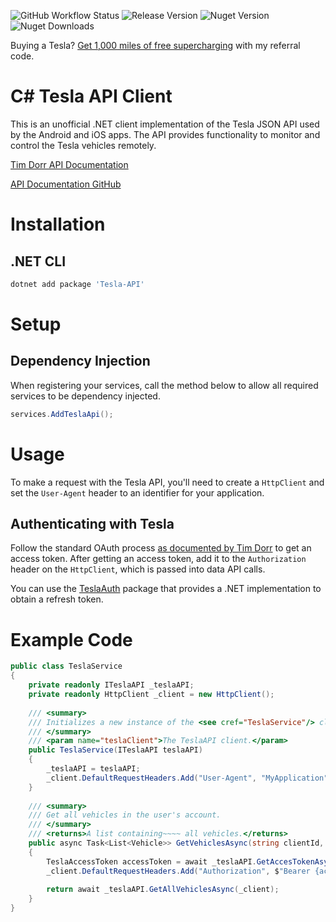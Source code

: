 ![GitHub Workflow Status](https://img.shields.io/github/workflow/status/at0dd/tesla-api/.NET)
![Release Version](https://img.shields.io/github/v/release/at0dd/tesla-api)
![Nuget Version](https://img.shields.io/nuget/v/tesla-api)
![Nuget Downloads](https://img.shields.io/nuget/dt/tesla-api)

Buying a Tesla? [Get 1,000 miles of free supercharging](https://ts.la/alex19632) with my referral code.

# C# Tesla API Client

This is an unofficial .NET client implementation of the Tesla JSON API used by the Android and iOS apps. The API provides functionality to monitor and control the Tesla vehicles remotely.

[Tim Dorr API Documentation](https://tesla-api.timdorr.com/)

[API Documentation GitHub](https://github.com/timdorr/tesla-api)

# Installation

## .NET CLI
```ps1
dotnet add package 'Tesla-API'
```

# Setup

## Dependency Injection

When registering your services, call the method below to allow all required services to be dependency injected.
```c#
services.AddTeslaApi();
```

# Usage

To make a request with the Tesla API, you'll need to create a `HttpClient` and set the `User-Agent` header to an identifier for your application.

## Authenticating with Tesla

Follow the standard OAuth process [as documented by Tim Dorr](https://tesla-api.timdorr.com/api-basics/authentication) to get an access token. After getting an access token, add it to the `Authorization` header on the `HttpClient`, which is passed into data API calls.

You can use the [TeslaAuth](https://github.com/tomhollander/TeslaAuth/) package that provides a .NET implementation to obtain a refresh token.

# Example Code

```c#
public class TeslaService
{
    private readonly ITeslaAPI _teslaAPI;
    private readonly HttpClient _client = new HttpClient();
    
    /// <summary>
    /// Initializes a new instance of the <see cref="TeslaService"/> class.
    /// </summary>
    /// <param name="teslaClient">The TeslaAPI client.</param>
    public TeslaService(ITeslaAPI teslaAPI)
    {
        _teslaAPI = teslaAPI;
        _client.DefaultRequestHeaders.Add("User-Agent", "MyApplication");
    }
    
    /// <summary>
    /// Get all vehicles in the user's account.
    /// </summary>
    /// <returns>A list containing~~~~ all vehicles.</returns>
    public async Task<List<Vehicle>> GetVehiclesAsync(string clientId, string clientSecret, string bearerToken)
    {
        TeslaAccessToken accessToken = await _teslaAPI.GetAccesTokenAsync(_client, clientId, clientSecret, bearerToken);
        _client.DefaultRequestHeaders.Add("Authorization", $"Bearer {accessToken.AccessToken}");
        
        return await _teslaAPI.GetAllVehiclesAsync(_client);
    }
}
```
